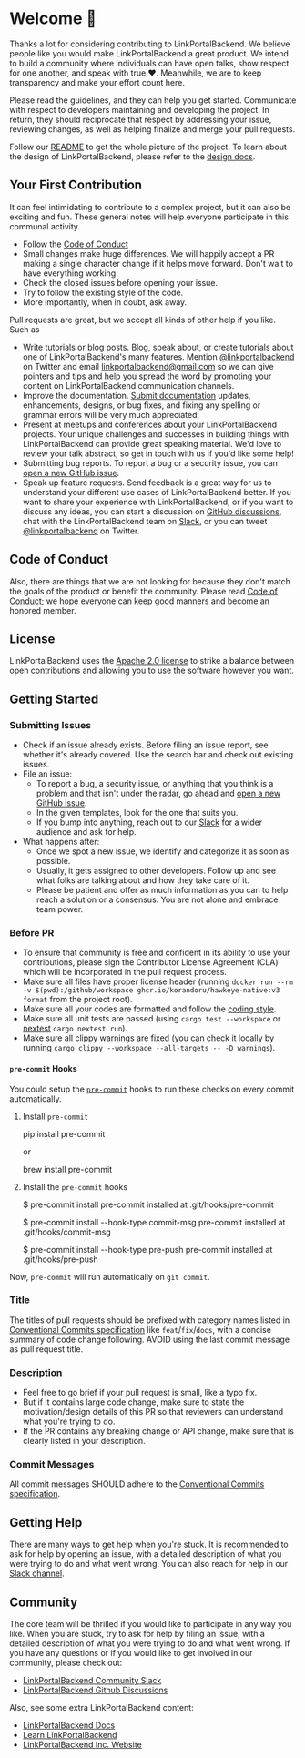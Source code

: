 # Welcome 👋

Thanks a lot for considering contributing to LinkPortalBackend. We believe people like you would make LinkPortalBackend a great product. We intend to build a community where individuals can have open talks, show respect for one another, and speak with true ❤️. Meanwhile, we are to keep transparency and make your effort count here.

Please read the guidelines, and they can help you get started. Communicate with respect to developers maintaining and developing the project. In return, they should reciprocate that respect by addressing your issue, reviewing changes, as well as helping finalize and merge your pull requests.

Follow our [README](https://github.com/wl4g-blockchain/linkportalbackend#readme) to get the whole picture of the project. To learn about the design of LinkPortalBackend, please refer to the [design docs](https://github.com/wl4g/docs).

## Your First Contribution

It can feel intimidating to contribute to a complex project, but it can also be exciting and fun. These general notes will help everyone participate in this communal activity.

- Follow the [Code of Conduct](https://github.com/wl4g-blockchain/linkportalbackend/blob/main/CODE_OF_CONDUCT.md)
- Small changes make huge differences. We will happily accept a PR making a single character change if it helps move forward. Don't wait to have everything working.
- Check the closed issues before opening your issue.
- Try to follow the existing style of the code.
- More importantly, when in doubt, ask away.

Pull requests are great, but we accept all kinds of other help if you like. Such as

- Write tutorials or blog posts. Blog, speak about, or create tutorials about one of LinkPortalBackend's many features. Mention [@linkportalbackend](https://twitter.com/linkportalbackend) on Twitter and email <linkportalbackend@gmail.com> so we can give pointers and tips and help you spread the word by promoting your content on LinkPortalBackend communication channels.
- Improve the documentation. [Submit documentation](https://github.com/wl4g-blockchain/linkportalbackend/docs/) updates, enhancements, designs, or bug fixes, and fixing any spelling or grammar errors will be very much appreciated.
- Present at meetups and conferences about your LinkPortalBackend projects. Your unique challenges and successes in building things with LinkPortalBackend can provide great speaking material. We'd love to review your talk abstract, so get in touch with us if you'd like some help!
- Submitting bug reports. To report a bug or a security issue, you can [open a new GitHub issue](https://github.com/wl4g-blockchain/linkportalbackend/issues/new).
- Speak up feature requests. Send feedback is a great way for us to understand your different use cases of LinkPortalBackend better. If you want to share your experience with LinkPortalBackend, or if you want to discuss any ideas, you can start a discussion on [GitHub discussions](https://github.com/wl4g-blockchain/linkportalbackend/discussions), chat with the LinkPortalBackend team on [Slack](https://linkportalbackend.com/slack), or you can tweet [@linkportalbackend](https://twitter.com/linkportalbackend) on Twitter.

## Code of Conduct

Also, there are things that we are not looking for because they don't match the goals of the product or benefit the community. Please read [Code of Conduct](https://github.com/wl4g-blockchain/linkportalbackend/blob/main/CODE_OF_CONDUCT.md); we hope everyone can keep good manners and become an honored member.

## License

LinkPortalBackend uses the [Apache 2.0 license](https://github.com/wl4g-blockchain/linkportalbackend/blob/master/LICENSE) to strike a balance between open contributions and allowing you to use the software however you want.

## Getting Started

### Submitting Issues

- Check if an issue already exists. Before filing an issue report, see whether it's already covered. Use the search bar and check out existing issues.
- File an issue:
  - To report a bug, a security issue, or anything that you think is a problem and that isn't under the radar, go ahead and [open a new GitHub issue](https://github.com/wl4g-blockchain/linkportalbackend/issues/new).
  - In the given templates, look for the one that suits you.
  - If you bump into anything, reach out to our [Slack](https://linkportalbackend.com/slack) for a wider audience and ask for help.
- What happens after:
  - Once we spot a new issue, we identify and categorize it as soon as possible.
  - Usually, it gets assigned to other developers. Follow up and see what folks are talking about and how they take care of it.
  - Please be patient and offer as much information as you can to help reach a solution or a consensus. You are not alone and embrace team power.

### Before PR

- To ensure that community is free and confident in its ability to use your contributions, please sign the Contributor License Agreement (CLA) which will be incorporated in the pull request process.
- Make sure all files have proper license header (running `docker run --rm -v $(pwd):/github/workspace ghcr.io/korandoru/hawkeye-native:v3 format` from the project root).
- Make sure all your codes are formatted and follow the [coding style](https://pingcap.github.io/style-guide/rust/).
- Make sure all unit tests are passed (using `cargo test --workspace` or [nextest](https://nexte.st/index.html) `cargo nextest run`).
- Make sure all clippy warnings are fixed (you can check it locally by running `cargo clippy --workspace --all-targets -- -D warnings`).

#### `pre-commit` Hooks

You could setup the [`pre-commit`](https://pre-commit.com/#plugins) hooks to run these checks on every commit automatically.

1. Install `pre-commit`

    pip install pre-commit

    or

    brew install pre-commit

2. Install the `pre-commit` hooks

    $ pre-commit install
    pre-commit installed at .git/hooks/pre-commit

    $ pre-commit install --hook-type commit-msg
    pre-commit installed at .git/hooks/commit-msg

    $ pre-commit install --hook-type pre-push
    pre-commit installed at .git/hooks/pre-push

Now, `pre-commit` will run automatically on `git commit`.

### Title

The titles of pull requests should be prefixed with category names listed in [Conventional Commits specification](https://www.conventionalcommits.org/en/v1.0.0)
like `feat`/`fix`/`docs`, with a concise summary of code change following. AVOID using the last commit message as pull request title.

### Description

- Feel free to go brief if your pull request is small, like a typo fix.
- But if it contains large code change, make sure to state the motivation/design details of this PR so that reviewers can understand what you're trying to do.
- If the PR contains any breaking change or API change, make sure that is clearly listed in your description.

### Commit Messages

All commit messages SHOULD adhere to the [Conventional Commits specification](https://conventionalcommits.org/).

## Getting Help

There are many ways to get help when you're stuck. It is recommended to ask for help by opening an issue, with a detailed description
of what you were trying to do and what went wrong. You can also reach for help in our [Slack channel](https://linkportalbackend.com/slack).

## Community

The core team will be thrilled if you would like to participate in any way you like. When you are stuck, try to ask for help by filing an issue, with a detailed description of what you were trying to do and what went wrong. If you have any questions or if you would like to get involved in our community, please check out:

- [LinkPortalBackend Community Slack](https://linkportalbackend.com/slack)
- [LinkPortalBackend Github Discussions](https://github.com/wl4g-blockchain/linkportalbackend/discussions)

Also, see some extra LinkPortalBackend content:

- [LinkPortalBackend Docs](https://docs.linkportalbackend.com/)
- [Learn LinkPortalBackend](https://linkportalbackend.com/product/db)
- [LinkPortalBackend Inc. Website](https://linkportalbackend.com)

